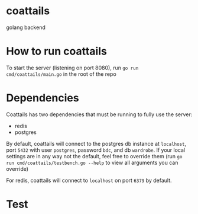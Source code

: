 # coattails
golang backend 

# How to run coattails
To start the server (listening on port 8080), run `go run cmd/coattails/main.go` in the root of the repo

# Dependencies
Coattails has two dependencies that must be running to fully use the server:
- redis
- postgres

By default, coattails will connect to the postgres db instance at `localhost`, port `5432` with user `postgres`, password `bdc`, and db `wardrobe`.
If your local settings are in any way not the default, feel free to override them (run `go run cmd/coattails/testbench.go --help` to view all arguments you can override)

For redis, coattails will connect to `localhost` on port `6379` by default.

# Test

